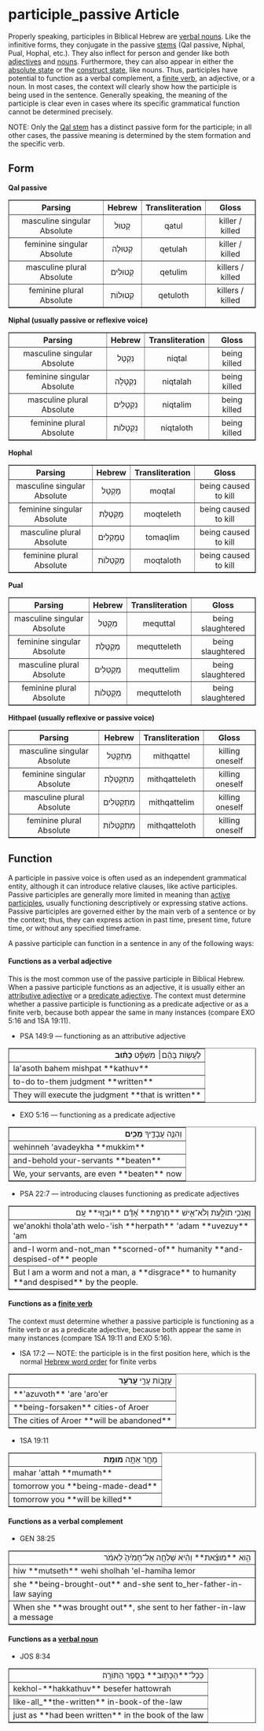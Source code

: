 # participle_passive Article
Properly speaking, participles in Biblical Hebrew are [verbal nouns](https://git.door43.org/Door43/en-uhg/src/master/content/verb/02.md#verbal-nouns). Like the infinitive forms, they conjugate in the passive [stems](https://git.door43.org/Door43/en-uhg/src/master/content/stem/02.md) (Qal passive, Niphal, Pual, Hophal, etc.). They also inflect for person and gender like both [adjectives](https://git.door43.org/Door43/en-uhg/src/master/content/adjective/02.md) and [nouns](https://git.door43.org/Door43/en-uhg/src/master/content/noun/02.md). Furthermore, they can also appear in either the [absolute state](https://git.door43.org/Door43/en-uhg/src/master/content/state_absolute/02.md) or the [construct state](https://git.door43.org/Door43/en-uhg/src/master/content/state_construct/02.md), like nouns. Thus, participles have potential to function as a verbal complement, a [finite verb](https://git.door43.org/Door43/en-uhg/src/master/content/verb/02.md#finite-verbs), an adjective, or a noun. In most cases, the context will clearly show how the participle is being used in the sentence. Generally speaking, the meaning of the participle is clear even in cases where its specific grammatical function cannot be determined precisely.

NOTE: Only the [Qal stem](https://git.door43.org/Door43/en-uhg/src/master/content/stem_qal/02.md) has a distinct passive form for the participle; in all other cases, the passive meaning is determined by the stem formation and the specific verb.

## Form

**Qal passive**
<table border="1" class="docutils">
<tr class="row-odd"><th>Parsing</th><th>Hebrew</th><th>Transliteration</th><th>Gloss</th>
</tr>
<tr class="row-even" align="center"><td>masculine singular Absolute</td><td>קָטוּל</td><td>qatul</td><td>killer / killed</td>
</tr>
<tr class="row-odd" align="center"><td>feminine singular Absolute</td><td>קְטוּלָה</td><td>qetulah</td><td>killer / killed</td>
</tr>
<tr class="row-even" align="center"><td>masculine plural Absolute</td><td>קְטוּלִים</td><td>qetulim</td><td>killers / killed</td>
</tr>
<tr class="row-odd" align="center"><td>feminine plural Absolute</td><td>קְטוּלוֹת</td><td>qetuloth</td><td>killers / killed</td>
</tr>
</tbody>
</table>

**Niphal (usually passive or reflexive voice)**
<table border="1" class="docutils">
<tr class="row-odd"><th>Parsing</th><th>Hebrew</th><th>Transliteration</th><th>Gloss</th>
</tr>
<tr class="row-even" align="center"><td>masculine singular Absolute</td><td>נִקְטָל</td><td>niqtal</td><td>being killed</td>
</tr>
<tr class="row-odd" align="center"><td>feminine singular Absolute</td><td>נִקְטָלָה</td><td>niqtalah</td><td>being killed</td>
</tr>
<tr class="row-even" align="center"><td>masculine plural Absolute</td><td>נִקְטָלִים</td><td>niqtalim</td><td>being killed</td>
</tr>
<tr class="row-odd" align="center"><td>feminine plural Absolute</td><td>נִקְטָלוֹת</td><td>niqtaloth</td><td>being killed</td>
</tr>
</tbody>
</table>

**Hophal**
<table border="1" class="docutils">
<tr class="row-odd"><th>Parsing</th><th>Hebrew</th><th>Transliteration</th><th>Gloss</th>
</tr>
<tr class="row-even" align="center"><td>masculine singular Absolute</td><td>מָקְטָל</td><td>moqtal</td><td>being caused to kill</td>
</tr>
<tr class="row-odd" align="center"><td>feminine singular Absolute</td><td>מָקְטֶלֶת</td><td>moqteleth</td><td>being caused to kill</td>
</tr>
<tr class="row-even" align="center"><td>masculine plural Absolute</td><td>טָמָקְלִים</td><td>tomaqlim</td><td>being caused to kill</td>
</tr>
<tr class="row-odd" align="center"><td>feminine plural Absolute</td><td>מָקְטָלוֹת</td><td>moqtaloth</td><td>being caused to kill</td>
</tr>
</tbody>
</table>

**Pual**
<table border="1" class="docutils">
<tr class="row-odd"><th>Parsing</th><th>Hebrew</th><th>Transliteration</th><th>Gloss</th>
</tr>
<tr class="row-even" align="center"><td>masculine singular Absolute</td><td>מְקֻטַּל</td><td>mequttal</td><td>being slaughtered</td>
</tr>
<tr class="row-odd" align="center"><td>feminine singular Absolute</td><td>מְקֻטֶּלֶת</td><td>mequtteleth</td><td>being slaughtered</td>
</tr>
<tr class="row-even" align="center"><td>masculine plural Absolute</td><td>מְקֻטְּלִים</td><td>mequttelim</td><td>being slaughtered</td>
</tr>
<tr class="row-odd" align="center"><td>feminine plural Absolute</td><td>מְקֻטְּלוֹת</td><td>mequtteloth</td><td>being slaughtered</td>
</tr>
</tbody>
</table>

**Hithpael (usually reflexive or passive voice)**
<table border="1" class="docutils">
<tr class="row-odd"><th>Parsing</th><th>Hebrew</th><th>Transliteration</th><th>Gloss</th>
</tr>
<tr class="row-even" align="center"><td>masculine singular Absolute</td><td>מִתְקַטֵּל</td><td>mithqattel</td><td>killing oneself</td>
</tr>
<tr class="row-odd" align="center"><td>feminine singular Absolute</td><td>מִתְקַטֶּלֶת</td><td>mithqatteleth</td><td>killing oneself</td>
</tr>
<tr class="row-even" align="center"><td>masculine plural Absolute</td><td>מִתְקַטְּלִים</td><td>mithqattelim</td><td>killing oneself</td>
</tr>
<tr class="row-odd" align="center"><td>feminine plural Absolute</td><td>מִתְקַטְּלוֹת</td><td>mithqatteloth</td><td>killing oneself</td>
</tr>
</tbody>
</table>

## Function
A participle in passive voice is often used as an independent grammatical entity, although it can introduce relative clauses, like active participles. Passive participles are generally more limited in meaning than [active participles](https://git.door43.org/Door43/en-uhg/src/master/content/participle_active/02.md), usually functioning descriptively or expressing stative actions. Passive participles are governed either by the main verb of a sentence or by the context; thus, they can express action in past time, present time, future time, or without any specified timeframe.

A passive participle can function in a sentence in any of the following ways:

#### Functions as a verbal adjective
This is the most common use of the passive participle in Biblical Hebrew. When a passive participle functions as an adjective, it is usually either an [attributive adjective](https://git.door43.org/Door43/en-uhg/src/master/content/adjective/02.md#attributive) or a [predicate adjective](https://git.door43.org/Door43/en-uhg/src/master/content/adjective/02.md#predicative-or-verbal-adjective). The context must determine whether a passive participle is functioning as a predicate adjective or as a finite verb, because both appear the same in many instances (compare EXO 5:16 and 1SA 19:11).

* PSA 149:9 –– functioning as an attributive adjective
<table border="1" class="docutils">
<colgroup>
<col width="100%" />
</colgroup>
<tbody valign="top">
<tr class="row-odd" align="right"><td>לַעֲשׂ֤וֹת בָּהֶ֨ם׀ מִשְׁפָּ֬ט <b>כָּת֗וּב</b></td>
</tr>
<tr class="row-even"><td>la'asoth bahem mishpat **kathuv**</td>
</tr>
<tr class="row-odd"><td>to-do to-them judgment **written**</td>
</tr>
<tr class="row-even"><td>They will execute the judgment **that is written**</td>
</tr>
</tbody>
</table>

* EXO 5:16 –– functioning as a predicate adjective
<table border="1" class="docutils">
<colgroup>
<col width="100%" />
</colgroup>
<tbody valign="top">
<tr class="row-odd" align="right"><td>וְהִנֵּ֧ה עֲבָדֶ֛יךָ <b>מֻכִּ֖ים</b></td>
</tr>
<tr class="row-even"><td>wehinneh 'avadeykha **mukkim**‮‬</td>
</tr>
<tr class="row-odd"><td>and-behold your-servants **beaten**</td>
</tr>
<tr class="row-even"><td>We, your servants, are even **beaten** now</td>
</tr>
</tbody>
</table>

* PSA 22:7 –– introducing clauses functioning as predicate adjectives
<table border="1" class="docutils">
<colgroup>
<col width="100%" />
</colgroup>
<tbody valign="top">
<tr class="row-odd" align="right"><td>וְאָנֹכִ֣י תוֹלַ֣עַת וְלֹא־אִ֑ישׁ **חֶרְפַּ֥ת** אָ֝דָ֗ם **וּבְז֥וּי** עָֽם׃</td>
</tr>
<tr class="row-even"><td>we'anokhi thola'ath welo-'ish **herpath** 'adam **uvezuy** 'am</td>
</tr>
<tr class="row-odd"><td>and-I worm and-not_man **scorned-of** humanity **and-despised-of** people</td>
</tr>
<tr class="row-even"><td>But I am a worm and not a man, a **disgrace** to humanity **and despised** by the people.</td>
</tr>
</tbody>
</table>

#### Functions as a [finite verb](https://git.door43.org/Door43/en-uhg/src/master/content/verb/02.md#finite-verbs)
The context must determine whether a passive participle is functioning as a finite verb or as a predicate adjective, because both appear the same in many instances (compare 1SA 19:11 and EXO 5:16).

* ISA 17:2 –– NOTE: the participle is in the first position here, which is the normal [Hebrew word order](https://git.door43.org/Door43/en-uhg/src/master/content/word_order/02.md) for finite verbs
<table border="1" class="docutils">
<colgroup>
<col width="100%" />
</colgroup>
<tbody valign="top">
<tr class="row-odd" align="right"><td>עֲזֻב֖וֹת עָרֵ֣י <b>עֲרֹעֵ֑ר</b></td>
</tr>
<tr class="row-even"><td>**'azuvoth** 'are 'aro'er</td>
</tr>
<tr class="row-odd"><td>**being-forsaken** cities-of Aroer</td>
</tr>
<tr class="row-even"><td>The cities of Aroer **will be abandoned**</td>
</tr>
</tbody>
</table>


* 1SA 19:11
<table border="1" class="docutils">
<colgroup>
<col width="100%" />
</colgroup>
<tbody valign="top">
<tr class="row-odd" align="right"><td>מָחָ֖ר אַתָּ֥ה <b>מוּמָֽת</b></td>
</tr>
<tr class="row-even"><td>mahar 'attah **mumath**</td>
</tr>
<tr class="row-odd"><td>tomorrow you **being-made-dead**</td>
</tr>
<tr class="row-even"><td>tomorrow you **will be killed**</td>
</tr>
</tbody>
</table>

#### Functions as a verbal complement

* GEN 38:25
<table border="1" class="docutils">
<colgroup>
<col width="100%" />
</colgroup>
<tbody valign="top">
<tr class="row-odd" align="right"><td>הִ֣וא **מוּצֵ֗את** וְהִ֨יא שָׁלְחָ֤ה אֶל־חָמִ֙יהָ֙ לֵאמֹ֔ר</td>
</tr>
<tr class="row-even"><td>hiw **mutseth** wehi sholhah 'el-hamiha lemor</td>
</tr>
<tr class="row-odd"><td>she **being-brought-out** and-she sent to_her-father-in-law saying</td>
</tr>
<tr class="row-even"><td>When she **was brought out**, she sent to her father-in-law a message</td>
</tr>
</tbody>
</table>

#### Functions as a [verbal noun](https://git.door43.org/Door43/en-uhg/src/master/content/verb/02.md#verbal-nouns)

* JOS 8:34
<table border="1" class="docutils">
<colgroup>
<col width="100%" />
</colgroup>
<tbody valign="top">
<tr class="row-odd" align="right"><td>כְּכָל־**הַכָּת֖וּב** בְּסֵ֥פֶר הַתּוֹרָֽה׃</td>
</tr>
<tr class="row-even"><td>kekhol-**hakkathuv** ‮‬besefer hattowrah‮‬</td>
</tr>
<tr class="row-odd"><td>like-all_**the-written** in-book-of the-law</td>
</tr>
<tr class="row-even"><td>just as **had been written** in the book of the law</td>
</tr>
</tbody>
</table>